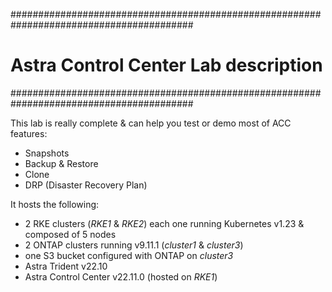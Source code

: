 #########################################################################################
# Astra Control Center Lab description
#########################################################################################

This lab is really complete & can help you test or demo most of ACC features:
- Snapshots
- Backup & Restore
- Clone
- DRP (Disaster Recovery Plan)

It hosts the following:
- 2 RKE clusters (_RKE1_ & _RKE2_) each one running Kubernetes v1.23 & composed of 5 nodes
- 2 ONTAP clusters running v9.11.1 (_cluster1_ & _cluster3_)
- one S3 bucket configured with ONTAP on _cluster3_
- Astra Trident v22.10
- Astra Control Center v22.11.0 (hosted on _RKE1_)  